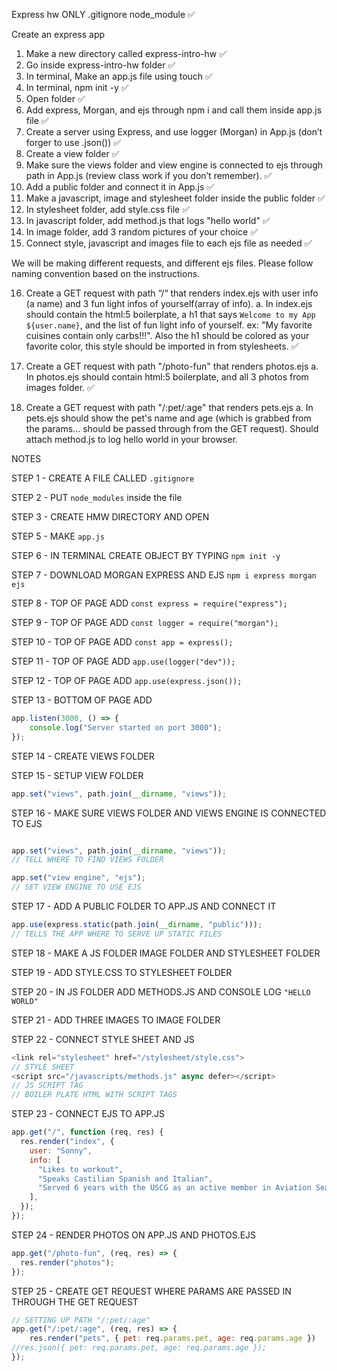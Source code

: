 Express hw
ONLY .gitignore node_module ✅

Create an express app
1. Make a new directory called express-intro-hw ✅
2. Go inside express-intro-hw folder ✅
3. In terminal, Make an app.js file using touch ✅
4. In terminal, npm init -y ✅
5. Open folder ✅ 
6. Add express, Morgan, and ejs through npm i and call them inside app.js file ✅
7. Create a server using Express, and use logger (Morgan) in App.js (don’t forger to use .json()) ✅
8. Create a view folder ✅
9. Make sure the views folder and view engine is connected to ejs through path in App.js (review class work if you don’t remember). ✅
10. Add a public folder and connect it in App.js ✅
11. Make a javascript, image and stylesheet folder inside the public folder ✅
12. In stylesheet folder, add style.css file ✅
13. In javascript folder, add method.js that logs "hello world" ✅
14. In image folder, add 3 random pictures of your choice ✅
15. Connect style, javascript and images file to each ejs file as needed ✅

We will be making different requests, and different ejs files. Please follow naming convention based on the instructions.

16. Create a GET request with path “/“ that renders index.ejs with user info (a name) and 3 fun light infos of yourself(array of info).
a. In index.ejs should contain the html:5 boilerplate, a h1 that says `Welcome to my App ${user.name}`, and the list of fun light info of yourself. ex: "My favorite cuisines contain only carbs!!!". Also the h1 should be colored as your favorite color, this style should be imported in from stylesheets. ✅

1.  Create a GET request with path "/photo-fun" that renders photos.ejs
a. In photos.ejs should contain html:5 boilerplate, and all 3 photos from images folder. ✅ 

1.  Create a GET request with path "/:pet/:age" that renders pets.ejs
a. In pets.ejs should show the pet's name and age (which is grabbed from the params... should be passed through from the GET request). Should attach method.js to log hello world in your browser. 

NOTES 

STEP 1 - CREATE A FILE CALLED `.gitignore`

STEP 2 - PUT `node_modules` inside the file

STEP 3 - CREATE HMW DIRECTORY AND OPEN 

STEP 5 - MAKE `app.js`

STEP 6 - IN TERMINAL CREATE OBJECT BY TYPING `npm init -y`

STEP 7 - DOWNLOAD MORGAN EXPRESS AND EJS `npm i express morgan ejs`

STEP 8 - TOP OF PAGE ADD `const express = require("express");` 

STEP 9 - TOP OF PAGE ADD `const logger = require("morgan");`

STEP 10 - TOP OF PAGE ADD `const app = express();`

STEP 11 - TOP OF PAGE ADD `app.use(logger("dev"));`

STEP 12 - TOP OF PAGE ADD `app.use(express.json());`

STEP 13 - BOTTOM OF PAGE ADD
```JAVASCRIPT 
app.listen(3000, () => {
    console.log("Server started on port 3000");
});
```
STEP 14 - CREATE VIEWS FOLDER

STEP 15 - SETUP VIEW FOLDER 
```JAVASCRIPT
app.set("views", path.join(__dirname, "views"));
```
STEP 16 - MAKE SURE VIEWS FOLDER AND VIEWS ENGINE IS CONNECTED TO EJS
```JavaScript 

app.set("views", path.join(__dirname, "views"));
// TELL WHERE TO FIND VIEWS FOLDER

app.set("view engine", "ejs");
// SET VIEW ENGINE TO USE EJS 
```
STEP 17 - ADD A PUBLIC FOLDER TO APP.JS AND CONNECT IT
```JAVASCRIPT
app.use(express.static(path.join(__dirname, "public")));
// TELLS THE APP WHERE TO SERVE UP STATIC FILES
```
STEP 18 - MAKE A JS FOLDER IMAGE FOLDER AND STYLESHEET FOLDER

STEP 19 - ADD STYLE.CSS TO STYLESHEET FOLDER

STEP 20 - IN JS FOLDER ADD METHODS.JS AND CONSOLE LOG `"HELLO WORLD"`

STEP 21 - ADD THREE IMAGES TO IMAGE FOLDER

STEP 22 - CONNECT STYLE SHEET AND JS 

```JavaScript 
<link rel="stylesheet" href="/stylesheet/style.css">
// STYLE SHEET 
<script src="/javascripts/methods.js" async defer></script>
// JS SCRIPT TAG 
// BOILER PLATE HTML WITH SCRIPT TAGS
```

STEP 23 - CONNECT EJS TO APP.JS
```JAVASCRIPT 
app.get("/", function (req, res) {
  res.render("index", {
    user: "Sonny",
    info: [
      "Likes to workout",
      "Speaks Castilian Spanish and Italian",
      "Served 6 years with the USCG as an active member in Aviation Search and Rescue",
    ],
  });
});
```
STEP 24 - RENDER PHOTOS ON APP.JS AND PHOTOS.EJS
```JAVASCRIPT 
app.get("/photo-fun", (req, res) => {
  res.render("photos");
});
```
STEP 25 - CREATE GET REQUEST WHERE PARAMS ARE PASSED IN THROUGH THE GET REQUEST
```JAVASCRIPT
// SETTING UP PATH "/:pet/:age"
app.get("/:pet/:age", (req, res) => {
    res.render("pets", { pet: req.params.pet, age: req.params.age })
//res.json({ pet: req.params.pet, age: req.params.age });
});
```